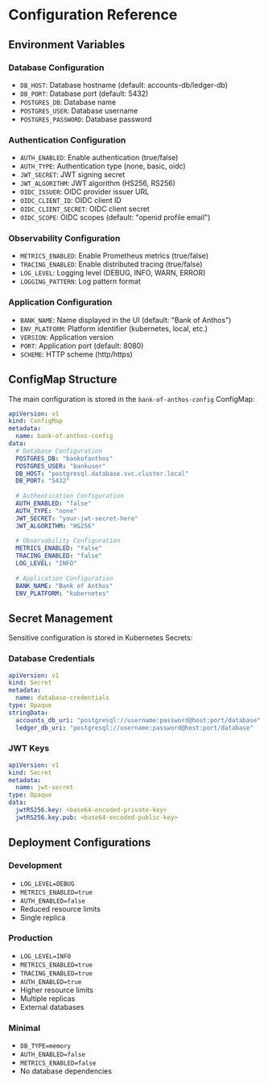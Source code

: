 # Configuration Reference

## Environment Variables

### Database Configuration
- `DB_HOST`: Database hostname (default: accounts-db/ledger-db)
- `DB_PORT`: Database port (default: 5432)
- `POSTGRES_DB`: Database name
- `POSTGRES_USER`: Database username
- `POSTGRES_PASSWORD`: Database password

### Authentication Configuration
- `AUTH_ENABLED`: Enable authentication (true/false)
- `AUTH_TYPE`: Authentication type (none, basic, oidc)
- `JWT_SECRET`: JWT signing secret
- `JWT_ALGORITHM`: JWT algorithm (HS256, RS256)
- `OIDC_ISSUER`: OIDC provider issuer URL
- `OIDC_CLIENT_ID`: OIDC client ID
- `OIDC_CLIENT_SECRET`: OIDC client secret
- `OIDC_SCOPE`: OIDC scopes (default: "openid profile email")

### Observability Configuration
- `METRICS_ENABLED`: Enable Prometheus metrics (true/false)
- `TRACING_ENABLED`: Enable distributed tracing (true/false)
- `LOG_LEVEL`: Logging level (DEBUG, INFO, WARN, ERROR)
- `LOGGING_PATTERN`: Log pattern format

### Application Configuration
- `BANK_NAME`: Name displayed in the UI (default: "Bank of Anthos")
- `ENV_PLATFORM`: Platform identifier (kubernetes, local, etc.)
- `VERSION`: Application version
- `PORT`: Application port (default: 8080)
- `SCHEME`: HTTP scheme (http/https)

## ConfigMap Structure

The main configuration is stored in the `bank-of-anthos-config` ConfigMap:

```yaml
apiVersion: v1
kind: ConfigMap
metadata:
  name: bank-of-anthos-config
data:
  # Database Configuration
  POSTGRES_DB: "bankofanthos"
  POSTGRES_USER: "bankuser"
  DB_HOST: "postgresql.database.svc.cluster.local"
  DB_PORT: "5432"
  
  # Authentication Configuration
  AUTH_ENABLED: "false"
  AUTH_TYPE: "none"
  JWT_SECRET: "your-jwt-secret-here"
  JWT_ALGORITHM: "HS256"
  
  # Observability Configuration
  METRICS_ENABLED: "false"
  TRACING_ENABLED: "false"
  LOG_LEVEL: "INFO"
  
  # Application Configuration
  BANK_NAME: "Bank of Anthos"
  ENV_PLATFORM: "kubernetes"
```

## Secret Management

Sensitive configuration is stored in Kubernetes Secrets:

### Database Credentials
```yaml
apiVersion: v1
kind: Secret
metadata:
  name: database-credentials
type: Opaque
stringData:
  accounts_db_uri: "postgresql://username:password@host:port/database"
  ledger_db_uri: "postgresql://username:password@host:port/database"
```

### JWT Keys
```yaml
apiVersion: v1
kind: Secret
metadata:
  name: jwt-secret
type: Opaque
data:
  jwtRS256.key: <base64-encoded-private-key>
  jwtRS256.key.pub: <base64-encoded-public-key>
```

## Deployment Configurations

### Development
- `LOG_LEVEL=DEBUG`
- `METRICS_ENABLED=true`
- `AUTH_ENABLED=false`
- Reduced resource limits
- Single replica

### Production
- `LOG_LEVEL=INFO`
- `METRICS_ENABLED=true`
- `TRACING_ENABLED=true`
- `AUTH_ENABLED=true`
- Higher resource limits
- Multiple replicas
- External databases

### Minimal
- `DB_TYPE=memory`
- `AUTH_ENABLED=false`
- `METRICS_ENABLED=false`
- No database dependencies